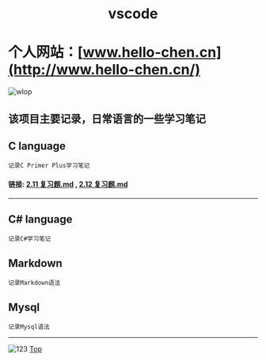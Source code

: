# <center>vscode</center>

# 个人网站：[www.hello-chen.cn](http://www.hello-chen.cn/)
![wlop](https://graph.baidu.com/resource/121ebf0507cded1be88ac01580566358.jpg)

## 该项目主要记录，日常语言的一些学习笔记

## C language

    记录C Primer Plus学习笔记
#### 链接: [2.11 复习题.md](https://github.com/Hello-Chen/vscode/blob/master/C%20language/C%20learning%20notes/2.11%20%E5%A4%8D%E4%B9%A0%E9%A2%98.md#211复习题) , [2.12 复习题.md](https://github.com/Hello-Chen/vscode/blob/master/C%20language/C%20learning%20notes/2.12%20%E7%BC%96%E7%A8%8B%E7%BB%83%E4%B9%A0.md)

----

## C# language

    记录C#学习笔记

## Markdown

    记录Markdown语法

## Mysql

    记录Mysql语法
----
![123](https://graph.baidu.com/resource/121d60c5aff191abdc90801580566258.jpg)
[Top](#%e4%b8%aa%e4%ba%ba%e7%bd%91%e7%ab%99wwwhello-chencnhttpwwwhello-chencn)
